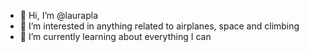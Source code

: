 - 👋 Hi, I’m @laurapla
- 👀 I’m interested in anything related to airplanes, space and climbing
- 🌱 I’m currently learning about everything I can
<!---
- 💞️ I’m looking to collaborate on ...
- 📫 How to reach me ...
--->

<!---
laurapla/laurapla is a ✨ special ✨ repository because its `README.md` (this file) appears on your GitHub profile.
You can click the Preview link to take a look at your changes.
--->
